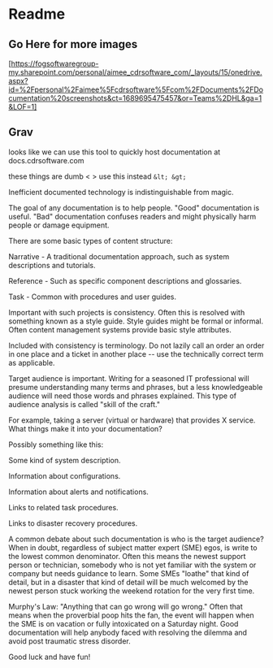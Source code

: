 # Readme

## Go Here for more images

[https://fogsoftwaregroup-my.sharepoint.com/personal/aimee_cdrsoftware_com/_layouts/15/onedrive.aspx?id=%2Fpersonal%2Faimee%5Fcdrsoftware%5Fcom%2FDocuments%2FDocumentation%20screenshots&ct=1689695475457&or=Teams%2DHL&ga=1&LOF=1]  

## Grav

looks like we can use this tool to quickly host documentation at docs.cdrsoftware.com

these things are dumb < > use this instead ```&lt; &gt;```

Inefficient documented technology is indistinguishable from magic.

The goal of any documentation is to help people. "Good" documentation is useful. "Bad" documentation confuses readers and might physically harm people or damage equipment.

There are some basic types of content structure:

Narrative - A traditional documentation approach, such as system descriptions and tutorials.

Reference - Such as specific component descriptions and glossaries.

Task - Common with procedures and user guides.

Important with such projects is consistency. Often this is resolved with something known as a style guide. Style guides might be formal or informal. Often content management systems provide basic style attributes.

Included with consistency is terminology. Do not lazily call an order an order in one place and a ticket in another place -- use the technically correct term as applicable.

Target audience is important. Writing for a seasoned IT professional will presume understanding many terms and phrases, but a less knowledgeable audience will need those words and phrases explained. This type of audience analysis is called "skill of the craft."

For example, taking a server (virtual or hardware) that provides X service. What things make it into your documentation?

Possibly something like this:

Some kind of system description.

Information about configurations.

Information about alerts and notifications.

Links to related task procedures.

Links to disaster recovery procedures.

A common debate about such documentation is who is the target audience? When in doubt, regardless of subject matter expert (SME) egos, is write to the lowest common denominator. Often this means the newest support person or technician, somebody who is not yet familiar with the system or company but needs guidance to learn. Some SMEs "loathe" that kind of detail, but in a disaster that kind of detail will be much welcomed by the newest person stuck working the weekend rotation for the very first time.

Murphy's Law: "Anything that can go wrong will go wrong." Often that means when the proverbial poop hits the fan, the event will happen when the SME is on vacation or fully intoxicated on a Saturday night. Good documentation will help anybody faced with resolving the dilemma and avoid post traumatic stress disorder.

Good luck and have fun!
